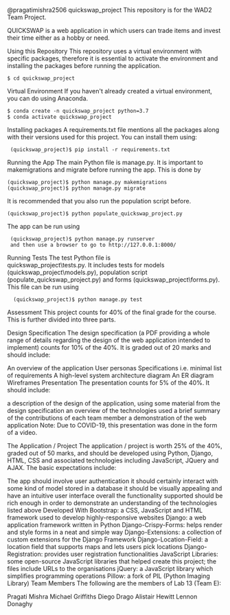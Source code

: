@pragatimishra2506 
quickswap_project
This repository is for the WAD2 Team Project.


QUICKSWAP is a web application in which users can trade items and invest their time either as a hobby or need.

Using this Repository
This repository uses a virtual environment with specific packages, therefore it is essential to activate the environment and installing the packages before running the application.

    $ cd quickswap_project
Virtual Environment
If you haven't already created a virtual environment, you can do using Anaconda.

    $ conda create -n quickswap_project python=3.7
    $ conda activate quickswap_project
Installing packages
A requirements.txt file mentions all the packages along with their versions used for this project. 
You can install them using:

     (quickswap_project)$ pip install -r requirements.txt
Running the App
The main Python file is manage.py.
It is important to makemigrations and migrate before running the app. This is done by

    (quickswap_project)$ python manage.py makemigrations
    (quickswap_project)$ python manage.py migrate
It is recommended that you also run the population script before.

    (quickswap_project)$ python populate_quickswap_project.py
The app can be run using

     (quickswap_project)$ python manage.py runserver
     and then use a browser to go to http://127.0.0.1:8000/

Running Tests
The test Python file is       
         quickswap_project\tests.py. 
   It includes tests for models (quickswap_project\models.py), population script (populate_quickswap_project.py) and forms (quickswap_project\forms.py). This file can be run using

      (quickswap_project)$ python manage.py test



Assessment
This project counts for 40% of the final grade for the course. This is further divided into three parts.

Design Specification
The design specification (a PDF providing a whole range of details regarding the design of the web application intended to implement) counts for 10% of the 40%. It is graded out of 20 marks and should include:

An overview of the application
User personas
Specifications i.e. minimal list of requirements
A high-level system architecture diagram
An ER diagram
Wireframes
Presentation
The presentation counts for 5% of the 40%. It should include:

a description of the design of the application, using some material from the design specification
an overview of the technologies used
a brief summary of the contributions of each team member
a demonstration of the web application
Note: Due to COVID-19, this presentation was done in the form of a video.

The Application / Project
The application / project is worth 25% of the 40%, graded out of 50 marks, and should be developed using Python, Django, HTML, CSS and associated technologies including JavaScript, JQuery and AJAX. The basic expectations include:





  
The app should involve user authentication
it should certainly interact with some kind of model stored in a database
it should be visually appealing and have an intuitive user interface
overall the functionality supported should be rich enough in order to demonstrate an understanding of the technologies listed above
Developed With
Bootstrap: a CSS, JavaScript and HTML framework used to develop highly-responsive websites
Django: a web application framework written in Python
Django-Crispy-Forms: helps render and style forms in a neat and simple way
Django-Extensions: a collection of custom extensions for the Django Framework
Django-Location-Field: a location field that supports maps and lets users pick locations
Django-Registration: provides user registration functionalities
JavaScript Libraries: some open-source JavaScript libraries that helped create this project; the files include URLs to the organisations
jQuery: a JavaScript library which simplifies programming operations
Pillow: a fork of PIL (Python Imaging Library)
Team Members
The following are the members of Lab 13 (Team E):

   Pragati Mishra
   Michael Griffiths
   Diego Drago
   Alistair Hewitt
   Lennon Donaghy





